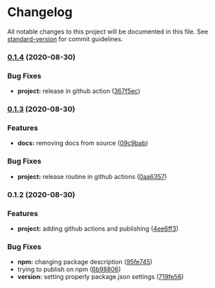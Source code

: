 # Changelog

All notable changes to this project will be documented in this file. See [standard-version](https://github.com/conventional-changelog/standard-version) for commit guidelines.

### [0.1.4](https://github.com/nsfilho/uniqueExecution/compare/v0.1.3...v0.1.4) (2020-08-30)


### Bug Fixes

* **project:** release in github action ([367f5ec](https://github.com/nsfilho/uniqueExecution/commit/367f5ec63ea50b7a3ed2963a8eb3dac3fc1a44e1))

### [0.1.3](https://github.com/nsfilho/uniqueExecution/compare/v0.1.2...v0.1.3) (2020-08-30)


### Features

* **docs:** removing docs from source ([09c9bab](https://github.com/nsfilho/uniqueExecution/commit/09c9bab1baa49679fc84daadea548e04838fc971))


### Bug Fixes

* **project:** release routine in github actions ([0aa6357](https://github.com/nsfilho/uniqueExecution/commit/0aa63576cffcf9de8e9c41e8338eb6b4911a00d6))

### 0.1.2 (2020-08-30)


### Features

* **project:** adding github actions and publishing ([4ee6ff3](https://github.com/nsfilho/uniqueExecution/commit/4ee6ff387f4fc633b878987a4c21c47a4700a66c))


### Bug Fixes

* **npm:** changing package description ([95fe745](https://github.com/nsfilho/uniqueExecution/commit/95fe7458c5bb0e0c10457b794d3f571e9242db7b))
* trying to publish on npm ([6b98806](https://github.com/nsfilho/uniqueExecution/commit/6b98806ebe3d5f850e0410392353eeb070cb070f))
* **version:** setting properly package.json settings ([719fe56](https://github.com/nsfilho/uniqueExecution/commit/719fe56c264ae4dc65a748b2ab6949520b1bc203))
